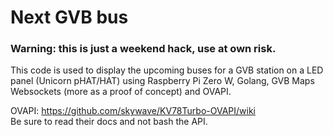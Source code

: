 # Next GVB bus
### Warning: this is just a weekend hack, use at own risk.

This code is used to display the upcoming buses for a GVB station on a LED panel (Unicorn pHAT/HAT) using Raspberry Pi Zero W, Golang, GVB Maps Websockets (more as a proof of concept) and OVAPI.

OVAPI: https://github.com/skywave/KV78Turbo-OVAPI/wiki  
Be sure to read their docs and not bash the API.